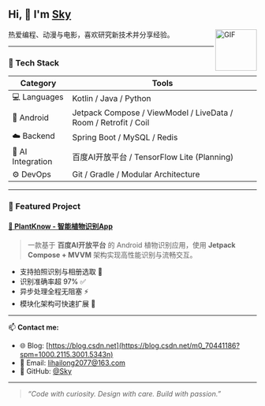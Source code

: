 ## Hi, 👋  I'm <a href="http://welcome.voup.cn">Sky</a>
 
<img align="right" alt="GIF" src="https://media.giphy.com/media/LnQjpWaON8nhr21vNW/giphy.gif" width="84" title="Say HI"> 
  
热爱编程、动漫与电影，喜欢研究新技术并分享经验。  

---

### 🧰 Tech Stack

| Category | Tools |
|-----------|--------|
| 💻 Languages | Kotlin / Java / Python |
| 🧱 Android | Jetpack Compose / ViewModel / LiveData / Room / Retrofit / Coil |
| ☁️ Backend | Spring Boot / MySQL / Redis |
| 🧠 AI Integration | 百度AI开放平台 / TensorFlow Lite (Planning) |
| ⚙️ DevOps | Git / Gradle / Modular Architecture |

---

### 📱 Featured Project
#### [🌿 PlantKnow - 智能植物识别App](https://github.com/skyli012/PlantKnow)
> 一款基于 **百度AI开放平台** 的 Android 植物识别应用，使用 **Jetpack Compose + MVVM** 架构实现高性能识别与流畅交互。

- 支持拍照识别与相册选取 🌺  
- 识别准确率超 97% ✅  
- 异步处理全程无阻塞 ⚡  
- 模块化架构可快速扩展 🔧  

---

📫 **Contact me:**  
- 🌐 Blog: [https://blog.csdn.net](https://blog.csdn.net/m0_70441186?spm=1000.2115.3001.5343n)  
- 💌 Email: lihailong2077@163.com
- 🧭 GitHub: [@Sky](https://github.com/skyli012)

---

> _“Code with curiosity. Design with care. Build with passion.”_
